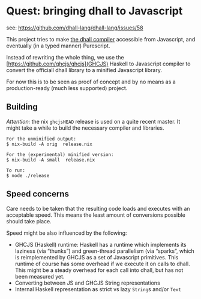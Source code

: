 # Quest: bringing dhall to Javascript

see: https://github.com/dhall-lang/dhall-lang/issues/58

This project tries to
make [the dhall compiler](https://github.com/dhall-lang/dhall-lang) accessible
from Javascript, and eventually (in a typed manner) Purescript.

Instead of rewriting the whole thing, we use
the [https://github.com/ghcjs/ghcjs](GHCJS) Haskell to Javascript compiler to
convert the officiall dhall library to a minified Javascript library.

For now this is to be seen as proof of concept and by no means as a
production-ready (much less supported) project.

## Building

*Attention:* the nix `ghcjsHEAD` release is used on a quite recent master.
It might take a while to build the necessary compiler and libraries.

```
For the unminified output:
$ nix-build -A orig  release.nix

For the (experimental) minified version:
$ nix-build -A small  release.nix

To run:
$ node ./release
```


## Speed concerns

Care needs to be taken that the resulting code loads and executes with an
acceptable speed. This means the least amount of conversions possible should
take place.

Speed might be also influenced by the following:

* GHCJS (Haskell) runtime:
  Haskell has a runtime which implements its laziness (via “thunks”) and
  green-thread parallelism (via “sparks”, which is reimplemented by GHCJS as a
  set of Javascript primitives. This runtime of course has some overhead if we
  execute it on calls to dhall. This might be a steady overhead for each call
  into dhall, but has not been measured yet.
* Converting between JS and GHCJS String representations
* Internal Haskell representation as strict vs lazy `String`s and/or `Text`
